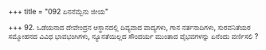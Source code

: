 +++
title = "092 ಏನನೆಮ್ಬೆನು ಜೀಯ"

+++
92. ಒಡೆಯನಾದ ದೇವೇಂದ್ರನ ಆಸ್ಥಾನದಲ್ಲಿ ದಿವ್ಯವಾದ ವಾದ್ಯಗಳು, ಗಾನ ನರ್ತನಾದಿಗಳು, ಸುರವನಿತೆಯರ ಸಮ್ಮೋಹನದ ವಿವಿಧ ಭಾವಭಂಗಿಗಳು, ನ್ಯೂನತೆಯಿಲ್ಲದ ಸೌಂದರ್ಯ ಮುಂತಾದ ವೈಭವಗಳನ್ನು ಏನೆಂದು ವರ್ಣಿಸಲಿ ?